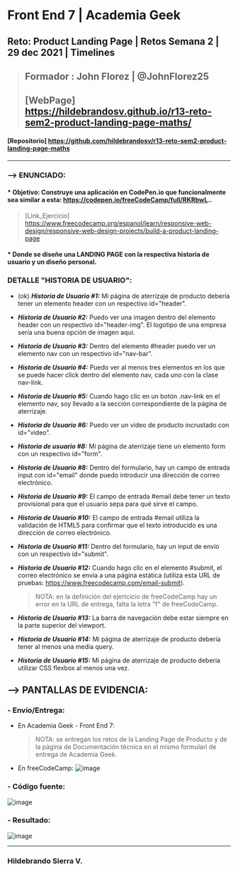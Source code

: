 # Front End 7 | Academia Geek
## Reto: Product Landing Page | Retos Semana 2 | 29 dec 2021 | Timelines

> ## Formador : John Florez | @JohnFlorez25
> ## [WebPage] https://hildebrandosv.github.io/r13-reto-sem2-product-landing-page-maths/
#### [Repositorio] https://github.com/hildebrandosv/r13-reto-sem2-product-landing-page-maths
___
### --> ENUNCIADO:
#### * Objetivo: Construye una aplicación en CodePen.io que funcionalmente sea similar a esta: https://codepen.io/freeCodeCamp/full/RKRbwL..
> [Link_Ejercicio] https://www.freecodecamp.org/espanol/learn/responsive-web-design/responsive-web-design-projects/build-a-product-landing-page
#### * Donde se diseñe una LANDING PAGE con la respectiva historia de usuario y un diseño personal.
### DETALLE "HISTORIA DE USUARIO":
* (ok) ***Historia de Usuario #1:*** Mi página de aterrizaje de producto debería tener un elemento header con un respectivo id="header".

* ***Historia de Usuario #2:*** Puedo ver una imagen dentro del elemento header con un respectivo id="header-img". El logotipo de una empresa sería una buena opción de imagen aquí.

* ***Historia de Usuario #3:*** Dentro del elemento #header puedo ver un elemento nav con un respectivo id="nav-bar".

* ***Historia de Usuario #4:*** Puedo ver al menos tres elementos en los que se puede hacer click dentro del elemento nav, cada uno con la clase nav-link.

* ***Historia de Usuario #5:*** Cuando hago clic en un botón .nav-link en el elemento nav, soy llevado a la sección correspondiente de la página de aterrizaje.

* ***Historia de Usuario #6:*** Puedo ver un video de producto incrustado con id="video".

* ***Historia de usuario #8:*** Mi página de aterrizaje tiene un elemento form con un respectivo id="form".

* ***Historia de Usuario #8:*** Dentro del formulario, hay un campo de entrada input con id="email" donde puedo introducir una dirección de correo electrónico.

* ***Historia de Usuario #9:*** El campo de entrada #email debe tener un texto provisional para que el usuario sepa para qué sirve el campo.

* ***Historia de Usuario #10:*** El campo de entrada #email utiliza la validación de HTML5 para confirmar que el texto introducido es una dirección de correo electrónico.

* ***Historia de Usuario #11:*** Dentro del formulario, hay un input de envío con un respectivo id="submit".

* ***Historia de Usuario #12:*** Cuando hago clic en el elemento #submit, el correo electrónico se envía a una página estática (utiliza esta URL de pruebas: https://www.freecodecamp.com/email-submit).
   > NOTA: en la definición del ejertcicio de freeCodeCamp hay un error en la URL de entrega, falta la letra "f" de freeCodeCamp.

* ***Historia de Usuario #13:*** La barra de navegación debe estar siempre en la parte superior del viewport.

* ***Historia de Usuario #14:*** Mi página de aterrizaje de producto debería tener al menos una media query.

* ***Historia de Usuario #15:*** Mi página de aterrizaje de producto debería utilizar CSS flexbox al menos una vez.

## --> PANTALLAS DE EVIDENCIA:

### - Envío/Entrega:
+ En Academia Geek - Front End 7:

   > NOTA: se entregan los retos de la Landing Page de Producto y de la página de Documentación técnica en el mismo formulari de entrega de Academia Geek.

+ En freeCodeCamp:
![image](https://user-images.githubusercontent.com/73366557/147694285-2a4444d5-031f-4edf-8984-e14f9ae11f7b.png)

### - Código fuente:
![image](https://user-images.githubusercontent.com/73366557/147695131-b3c579b8-a80b-40c3-8cd6-5d86f55ee0ac.png)

### - Resultado:
![image](https://user-images.githubusercontent.com/73366557/147695394-d29c3929-f862-45a4-adcc-b81446b1aa91.png)

___
### Hildebrando Sierra V.

